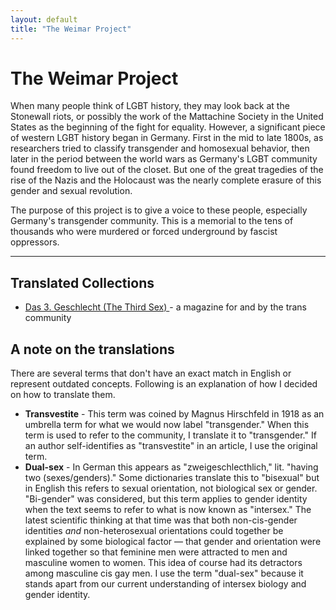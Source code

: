 ```yaml
---
layout: default
title: "The Weimar Project"
---
```


# The Weimar Project

When many people think of LGBT history, they may look back at the Stonewall riots, or possibly the work of the Mattachine Society in the United States as the beginning of the fight for equality. However, a significant piece of western LGBT history began in Germany. First in the mid to late 1800s, as researchers tried to classify transgender and homosexual behavior, then later in the period between the world wars as Germany's LGBT community found freedom to live out of the closet. But one of the great tragedies of the rise of the Nazis and the Holocaust was the nearly complete erasure of this gender and sexual revolution.

The purpose of this project is to give a voice to these people, especially Germany's transgender community. This is a memorial to the tens of thousands who were murdered or forced underground by fascist oppressors.

<hr>

<div class="toc">
  <h2>Translated Collections</h2>
  <ul class="texts">
    <li class="text-title">
      <a href="/das-dritte-geschlecht">
        Das 3. Geschlecht (The Third Sex)
      </a> - a magazine for and by the trans community
    </li>
  </ul>
</div>

## A note on the translations

There are several terms that don't have an exact match in English or represent outdated concepts. Following is an explanation of how I decided on how to translate them.

- **Transvestite** - This term was coined by Magnus Hirschfeld in 1918 as an umbrella term for what we would now label "transgender." When this term is used to refer to the community, I translate it to "transgender." If an author self-identifies as "transvestite" in an article, I use the original term.
- **Dual-sex** - In German this appears as "zweigeschlecthlich," lit. "having two (sexes/genders)." Some dictionaries translate this to "bisexual" but in English this refers to sexual orientation, not biological sex or gender. "Bi-gender" was considered, but this term applies to gender identity when the text seems to refer to what is now known as "intersex." The latest scientific thinking at that time was that both non-cis-gender identities _and_ non-heterosexual orientations could together be explained by some biological factor &mdash; that gender and orientation were linked together so that feminine men were attracted to men and masculine women to women. This idea of course had its detractors among masculine cis gay men. I use the term "dual-sex" because it stands apart from our current understanding of intersex biology and gender identity.
